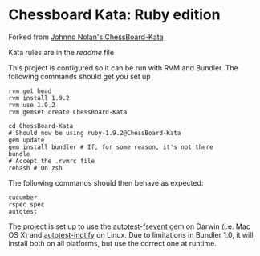 # Chessboard Kata: Ruby edition

Forked from [Johnno Nolan's ChessBoard-Kata][jnck]

Kata rules are in the _readme_ file

This project is configured so it can be run with RVM and Bundler. The following commands should get you set up

    rvm get head
    rvm install 1.9.2
    rvm use 1.9.2
    rvm gemset create ChessBoard-Kata

    cd ChessBoard-Kata
    # Should now be using ruby-1.9.2@ChessBoard-Kata
    gem update
    gem install bundler # If, for some reason, it's not there
    bundle
    # Accept the .rvmrc file
    rehash # On zsh

The following commands should then behave as expected:

    cucumber
    rspec spec
    autotest

The project is set up to use the [autotest-fsevent][atfs] gem on Darwin (i.e. Mac OS X) and [autotest-inotify][atin] on Linux. Due to limitations in Bundler 1.0, it will install both on all platforms, but use the correct one at runtime.

[atfs]: https://github.com/svoop/autotest-fsevent
[atin]: https://github.com/ewollesen/autotest-inotify
[jnck]: https://github.com/shruggers/ChessBoard-Kata
